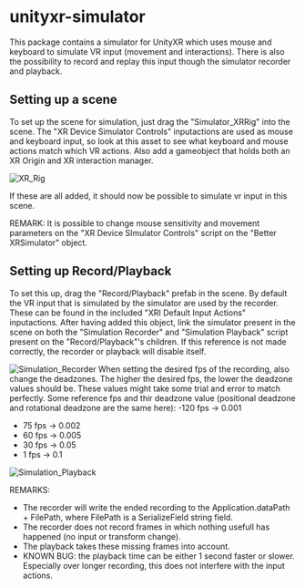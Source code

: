 # unityxr-simulator

This package contains a simulator for UnityXR which uses mouse and keyboard to simulate VR input (movement and interactions). There is also the possibility to record and replay this input though the simulator recorder and playback.

## Setting up a scene
To set up the scene for simulation, just drag the "Simulator_XRRig" into the scene. The "XR Device Simulator Controls" inputactions are used as mouse and keyboard input, so look at this asset to see what keyboard and mouse actions match which VR actions. 
Also add a gameobject that holds both an XR Origin and XR interaction manager.

![XR_Rig](https://user-images.githubusercontent.com/55093987/220591047-f48debff-2f8e-4bf3-a0a1-93c6df6c8d9b.png)

If these are all added, it should now be possible to simulate vr input in this scene. 

REMARK:
It is possible to change mouse sensitivity and movement parameters on the "XR Device SImulator Controls" script on the "Better XRSimulator" object.

## Setting up Record/Playback
To set this up, drag the "Record/Playback" prefab in the scene. By default the VR input that is simulated by the simulator are used by the recorder. These can be found in the included "XRI Default Input Actions" inputactions. After having added this object, link the simulator present in the scene on both the "Simulation Recorder" and "Simulation Playback" script present on the "Record/Playback"'s children. If this reference is not made correctly, the recorder or playback will disable itself.

![Simulation_Recorder](https://user-images.githubusercontent.com/55093987/220593049-80a64c54-a349-4e4f-acd0-d3918eb6e1e2.png)
When setting the desired fps of the recording, also change the deadzones. The higher the desired fps, the lower the deadzone values should be. These values might take some trial and error to match perfectly.
Some reference fps and thir deadzone value (positional deadzone and rotational deadzone are the same here):
-120 fps -> 0.001
- 75 fps -> 0.002
- 60 fps -> 0.005
- 30 fps -> 0.05
-  1 fps -> 0.1  

![Simulation_Playback](https://user-images.githubusercontent.com/55093987/220593058-e2902df1-592c-4a5e-80fd-8173fa8648e7.png)

REMARKS:
- The recorder will write the ended recording to the Application.dataPath + FilePath, where FilePath is a SerializeField string field.
- The recorder does not record frames in which nothing usefull has happened (no input or transform change).
- The playback takes these missing frames into account.
- KNOWN BUG: the playback time can be either 1 second faster or slower. Especially over longer recording, this does not interfere with the input actions.
